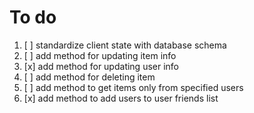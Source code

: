 # To do

1. [ ] standardize client state with database schema
2. [ ] add method for updating item info
3. [x] add method for updating user info
4. [ ] add method for deleting item
5. [ ] add method to get items only from specified users
6. [x] add method to add users to user friends list